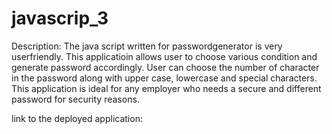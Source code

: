 # javascrip_3
Description: The java script written for passwordgenerator is very userfriendly. This applicatioin allows user to choose various condition and generate password accordingly. User can choose the number of character in the password along with upper case, lowercase and special characters. This application is ideal for any employer who needs a secure and different password for security reasons.
 
 link to the deployed application: